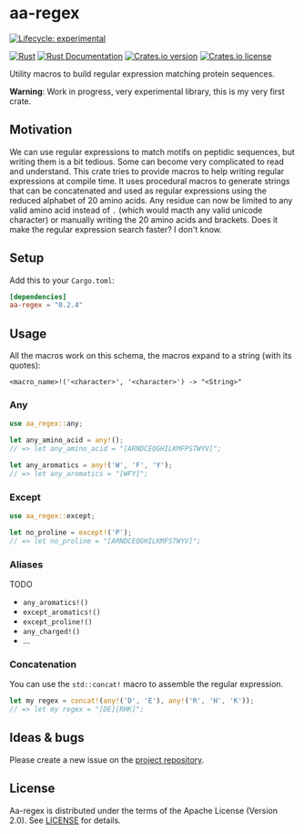 # aa-regex

[![Lifecycle: experimental](https://img.shields.io/badge/lifecycle-experimental-orange.svg)](https://www.tidyverse.org/lifecycle/#experimental)


[![Rust](https://github.com/jeanmanguy/aa-regex/workflows/Rust/badge.svg?branch=master)](https://github.com/jeanmanguy/aa-regex/actions?query=workflow%3ARust)
[![Rust Documentation](https://img.shields.io/badge/api-rustdoc-blue.svg)](https://docs.rs/aa_regex)
[![Crates.io version](https://img.shields.io/crates/v/aa_regex)](https://crates.io/crates/aa-regex/)
[![Crates.io license](https://img.shields.io/crates/l/aa_regex)](https://github.com/jeanmanguy/aa-regex/blob/master/LICENSE)

Utility macros to build regular expression matching protein sequences.

**Warning**: Work in progress, very experimental library, this is my very first crate.

## Motivation

 We can use regular expressions to match motifs on peptidic sequences, but writing them is a bit tedious. Some can become very complicated to read and understand. This crate tries to provide macros to help writing regular expressions at compile time. It uses procedural macros to generate strings that can be concatenated and used as regular expressions using the reduced alphabet of 20 amino acids. Any residue can now be limited to any valid amino acid instead of `.` (which would macth any valid unicode character) or manually writing the 20 amino acids and brackets. Does it make the regular expression search faster? I don't know.

## Setup

Add this to your `Cargo.toml`:

```toml
[dependencies]
aa-regex = "0.2.4"
```


## Usage

All the macros work on this schema, the macros expand to a string (with its quotes):

```
<macro_name>!('<character>', '<character>') -> "<String>"
```

### Any

```rust
use aa_regex::any;

let any_amino_acid = any!();
// => let any_amino_acid = "[ARNDCEQGHILKMFPSTWYV]";

let any_aromatics = any!('W', 'F', 'Y');
// => let any_aromatics = "[WFY]";
```

### Except

```rust
use aa_regex::except;

let no_proline = except!('P');
// => let no_proline = "[ARNDCEQGHILKMFSTWYV]";
```

### Aliases

TODO

- `any_aromatics!()`
- `except_aromatics!()`
- `except_proline!()`
- `any_charged!()`
- ...

### Concatenation

You can use the `std::concat!` macro to assemble the regular expression.

```rust
let my regex = concat!(any!('D', 'E'), any!('R', 'H', 'K'));
// => let my regex = "[DE][RHK]";
```

## Ideas & bugs

Please create a new issue on the [project repository](https://github.com/jeanmanguy/aa-regex/issues).

## License

Aa-regex is distributed under the terms of the Apache License (Version 2.0). See [LICENSE](./LICENSE) for details.
